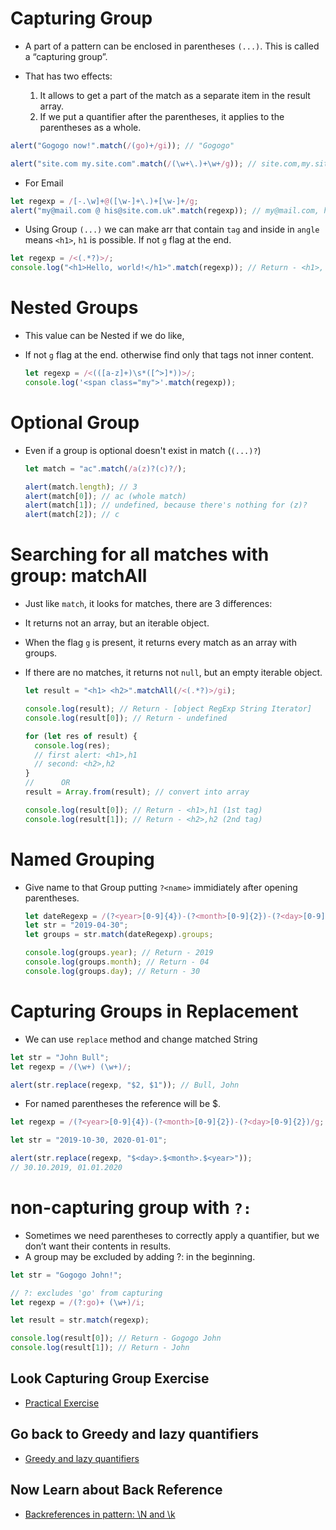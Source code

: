 # Capturing Group

- A part of a pattern can be enclosed in parentheses `(...)`. This is called a “capturing group”.

- That has two effects:

  1. It allows to get a part of the match as a separate item in the result array.
  2. If we put a quantifier after the parentheses, it applies to the parentheses as a whole.

```js
alert("Gogogo now!".match(/(go)+/gi)); // "Gogogo"

alert("site.com my.site.com".match(/(\w+\.)+\w+/g)); // site.com,my.site.com
```

- For Email

```js
let regexp = /[-.\w]+@([\w-]+\.)+[\w-]+/g;
alert("my@mail.com @ his@site.com.uk".match(regexp)); // my@mail.com, his@site.com.uk
```

- Using Group `(...)` we can make arr that contain `tag` and inside in `angle` means `<h1>`, `h1` is possible. If not `g` flag at the end.

```js
let regexp = /<(.*?)>/;
console.log("<h1>Hello, world!</h1>".match(regexp)); // Return - <h1>, h1
```

# Nested Groups

- This value can be Nested if we do like,
- If not `g` flag at the end. otherwise find only that tags not inner content.

  ```js
  let regexp = /<(([a-z]+)\s*([^>]*))>/;
  console.log('<span class="my">'.match(regexp));
  ```

# Optional Group

- Even if a group is optional doesn't exist in match (`(...)?`)

  ```js
  let match = "ac".match(/a(z)?(c)?/);

  alert(match.length); // 3
  alert(match[0]); // ac (whole match)
  alert(match[1]); // undefined, because there's nothing for (z)?
  alert(match[2]); // c
  ```

# Searching for all matches with group: matchAll

- Just like `match`, it looks for matches, there are 3 differences:

- It returns not an array, but an iterable object.
- When the flag `g` is present, it returns every match as an array with groups.
- If there are no matches, it returns not `null`, but an empty iterable object.

  ```js
  let result = "<h1> <h2>".matchAll(/<(.*?)>/gi);

  console.log(result); // Return - [object RegExp String Iterator]
  console.log(result[0]); // Return - undefined

  for (let res of result) {
    console.log(res);
    // first alert: <h1>,h1
    // second: <h2>,h2
  }
  //      OR
  result = Array.from(result); // convert into array

  console.log(result[0]); // Return - <h1>,h1 (1st tag)
  console.log(result[1]); // Return - <h2>,h2 (2nd tag)
  ```

# Named Grouping

- Give name to that Group putting `?<name>` immidiately after opening parentheses.

  ```js
  let dateRegexp = /(?<year>[0-9]{4})-(?<month>[0-9]{2})-(?<day>[0-9]{2})/;
  let str = "2019-04-30";
  let groups = str.match(dateRegexp).groups;

  console.log(groups.year); // Return - 2019
  console.log(groups.month); // Return - 04
  console.log(groups.day); // Return - 30
  ```

# Capturing Groups in Replacement

- We can use `replace` method and change matched String

```js
let str = "John Bull";
let regexp = /(\w+) (\w+)/;

alert(str.replace(regexp, "$2, $1")); // Bull, John
```

- For named parentheses the reference will be $<name>.

```js
let regexp = /(?<year>[0-9]{4})-(?<month>[0-9]{2})-(?<day>[0-9]{2})/g;

let str = "2019-10-30, 2020-01-01";

alert(str.replace(regexp, "$<day>.$<month>.$<year>"));
// 30.10.2019, 01.01.2020
```

# non-capturing group with `?:`

- Sometimes we need parentheses to correctly apply a quantifier, but we don’t want their contents in results.
- A group may be excluded by adding ?: in the beginning.

```js
let str = "Gogogo John!";

// ?: excludes 'go' from capturing
let regexp = /(?:go)+ (\w+)/i;

let result = str.match(regexp);

console.log(result[0]); // Return - Gogogo John
console.log(result[1]); // Return - John
```

## Look Capturing Group Exercise

- [Practical Exercise](./10%20capturing%20group.js)

## Go back to Greedy and lazy quantifiers

- [Greedy and lazy quantifiers](./09%20Greedy%20&%20Lazy%20Quentifiers.md)

## Now Learn about Back Reference

- [Backreferences in pattern: \N and \k<name>](11%20BackReference.md)